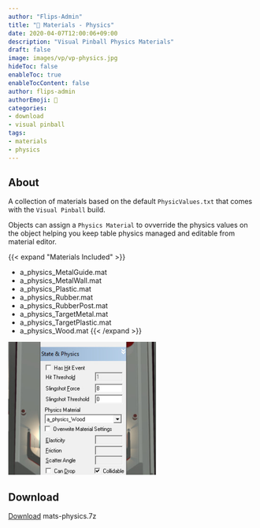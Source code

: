 ```yaml
---
author: "Flips-Admin"
title: "🎨 Materials - Physics"
date: 2020-04-07T12:00:06+09:00
description: "Visual Pinball Physics Materials"
draft: false
image: images/vp/vp-physics.jpg
hideToc: false
enableToc: true
enableTocContent: false
author: flips-admin
authorEmoji: 🌱
categories:
- download
- visual pinball
tags: 
- materials
- physics
---
```


## About

A collection of materials based on the default `PhysicValues.txt` that comes with the `Visual Pinball` build. 

Objects can assign a `Physics Material` to ovverride the physics values on the object helping you keep table physics managed and editable from material editor.

{{< expand "Materials Included" >}}
* a_physics_MetalGuide.mat
* a_physics_MetalWall.mat
* a_physics_Plastic.mat
* a_physics_Rubber.mat
* a_physics_RubberPost.mat
* a_physics_TargetMetal.mat
* a_physics_TargetPlastic.mat
* a_physics_Wood.mat
{{< /expand >}}

<div>
<img src="/images/vp/vp-physics.jpg" alt="..." title="Desktop" width="300" />

</div>


## Download

[Download](/dl/template/mats-physics.7z) mats-physics.7z 
